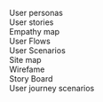 User personas</br>
User stories</br>
Empathy map</br>
User Flows</br>
User Scenarios</br>
Site map</br>
Wirefame</br>
Story Board</br>
User journey scenarios</br>

